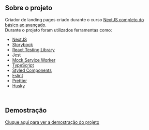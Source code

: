## Sobre o projeto
Criador de landing pages criado durante o curso <a href="https://www.udemy.com/course/curso-de-reactjs-nextjs-completo-do-basico-ao-avancado" target="_blank">NextJS completo do básico ao avançado</a>.
<br />
Durante o projeto foram utilizados ferramentas como:
- [NextJS](https://nextjs.org/)
- [Storybook](https://storybook.js.org/)
- [React Testing Library](https://testing-library.com/docs/react-testing-library/intro) 
- [Jest](https://jestjs.io/)
- [Mock Service Worker](https://mswjs.io/)
- [TypeScript](https://www.typescriptlang.org/)
- [Styled Components](https://styled-components.com/)
- [Eslint](https://eslint.org/)
- [Prettier](https://prettier.io/)
- [Husky](https://github.com/typicode/husky)
<br />

## Demostração
<a href="https://gracious-gates-c675b9.netlify.app/">Cluque aqui para ver a demostração do projeto</a>
